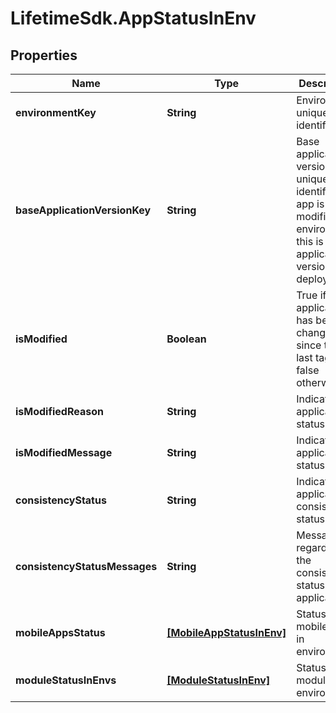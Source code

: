 # LifetimeSdk.AppStatusInEnv

## Properties
Name | Type | Description | Notes
------------ | ------------- | ------------- | -------------
**environmentKey** | **String** | Environment unique identifier. | [optional] [default to &#39;&#39;]
**baseApplicationVersionKey** | **String** | Base application version unique identifier. If app is not modified in environment, this is the application version deployed. | [optional] [default to &#39;&#39;]
**isModified** | **Boolean** | True if the application has been changed since the last tag, false otherwise. | [optional] 
**isModifiedReason** | **String** | Indicates the application status. | [optional] [default to &#39;&#39;]
**isModifiedMessage** | **String** | Indicates the application status. | [optional] [default to &#39;&#39;]
**consistencyStatus** | **String** | Indicates the application consistency status. | [optional] [default to &#39;&#39;]
**consistencyStatusMessages** | **String** | Messages regarding the consistency status of the application. | [optional] [default to &#39;&#39;]
**mobileAppsStatus** | [**[MobileAppStatusInEnv]**](MobileAppStatusInEnv.md) | Status of mobile apps in environment. | [optional] 
**moduleStatusInEnvs** | [**[ModuleStatusInEnv]**](ModuleStatusInEnv.md) | Status of modules in environment. | [optional] 


